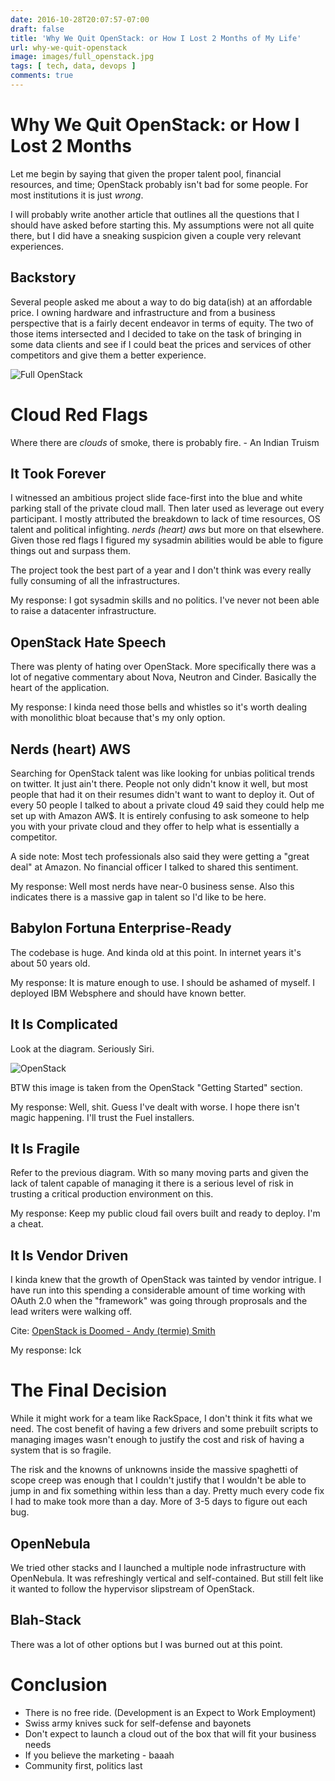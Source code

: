 ```yaml
---
date: 2016-10-28T20:07:57-07:00
draft: false
title: 'Why We Quit OpenStack: or How I Lost 2 Months of My Life'
url: why-we-quit-openstack
image: images/full_openstack.jpg
tags: [ tech, data, devops ]
comments: true
---
```


# Why We Quit OpenStack: or How I Lost 2 Months

Let me begin by saying that given the proper talent pool, financial resources, and time; OpenStack probably isn't bad for some people. For most institutions it is just _wrong_.

I will probably write another article that outlines all the questions that I should have asked before starting this. My assumptions were not all quite there, but I did have a sneaking suspicion given a couple very relevant experiences.

## Backstory

Several people asked me about a way to do big data(ish) at an affordable price. I owning hardware and infrastructure and from a business perspective that is a fairly decent endeavor in terms of equity. The two of those items intersected and I decided to take on the task of bringing in some data clients and see if I could beat the prices and services of other competitors and give them a better experience.


![Full OpenStack](images/full_openstack.jpg)

# Cloud Red Flags

  Where there are _clouds_ of smoke, there is probably fire. - An Indian Truism

## It Took Forever

I witnessed an ambitious project slide face-first into the blue and white parking stall of the private cloud mall. Then later used as leverage out every participant. I mostly attributed the breakdown to lack of time resources, OS talent and political infighting.  _nerds (heart) aws_ but more on that elsewhere.  Given those red flags I figured my sysadmin abilities would be able to figure things out and surpass them.

The project took the best part of a year and I don't think was every really fully consuming of all the infrastructures.

My response: I got sysadmin skills and no politics. I've never not been able to raise a datacenter infrastructure.

## OpenStack Hate Speech

There was plenty of hating over OpenStack. More specifically there was a lot of negative commentary about Nova, Neutron and Cinder. Basically the heart of the application.

My response: I kinda need those bells and whistles so it's worth dealing with monolithic bloat because that's my only option.

## Nerds (heart) AWS

Searching for OpenStack talent was like looking for unbias political trends on twitter. It just ain't there.  People not only didn't know it well, but most people that had it on their resumes didn't want to want to deploy it. Out of every 50 people I talked to about a private cloud 49 said they could help me set up with Amazon AW$.  It is entirely confusing to ask someone to help you with your private cloud and they offer to help what is essentially a competitor.

A side note: Most tech professionals also said they were getting a "great deal" at Amazon. No financial officer I talked to shared this sentiment.

My response: Well most nerds have near-0 business sense. Also this indicates there is a massive gap in talent so I'd like to be here.


## Babylon Fortuna Enterprise-Ready

The codebase is huge. And kinda old at this point. In internet years it's about 50 years old.

My response: It is mature enough to use. I should be ashamed of myself. I deployed IBM Websphere and should have known better.

## It Is Complicated

Look at the diagram. Seriously Siri.

![OpenStack](http://docs.openstack.org/icehouse/training-guides/content/figures/5/a/figures/openstack-arch-havana-logical-v1.jpg)

BTW this image is taken from the OpenStack "Getting Started" section.

My response: Well, shit. Guess I've dealt with worse. I hope there isn't magic happening. I'll trust the Fuel installers.

## It Is Fragile

Refer to the previous diagram. With so many moving parts and given the lack of talent capable of managing it there is a serious level of risk in trusting a critical production environment on this.


My response: Keep my public cloud fail overs built and ready to deploy. I'm a cheat.

## It Is Vendor Driven

I kinda knew that the growth of OpenStack was tainted by vendor intrigue. I have run into this spending a considerable amount of time working with OAuth 2.0 when the "framework" was going through proprosals and the lead writers were walking off.

Cite: [OpenStack is Doomed - Andy (termie) Smith](https://www.openstack.org/summit/vancouver-2015/summit-videos/presentation/openstack-is-doomed-and-it-is-your-fault)


My response: Ick

# The Final Decision

While it might work for a team like RackSpace, I don't think it fits what we need. The cost benefit of having a few drivers and some prebuilt scripts to managing images wasn't enough to justify the cost and risk of having a system that is so fragile.

The risk and the knowns of unknowns inside the massive spaghetti of scope creep was enough that I couldn't justify that I wouldn't be able to jump in and fix something within less than a day. Pretty much every code fix I had to make took more than a day. More of 3-5 days to figure out each bug.

## OpenNebula

We tried other stacks and I launched a multiple node infrastructure with OpenNebula. It was refreshingly vertical and self-contained. But still felt like it wanted to follow the hypervisor slipstream of OpenStack.

## Blah-Stack

There was a lot of other options but I was burned out at this point.


# Conclusion

- There is no free ride. (Development is an Expect to Work Employment)
- Swiss army knives suck for self-defense and bayonets
- Don't expect to launch a cloud out of the box that will fit your business needs
- If you believe the marketing - baaah
- Community first, politics last

